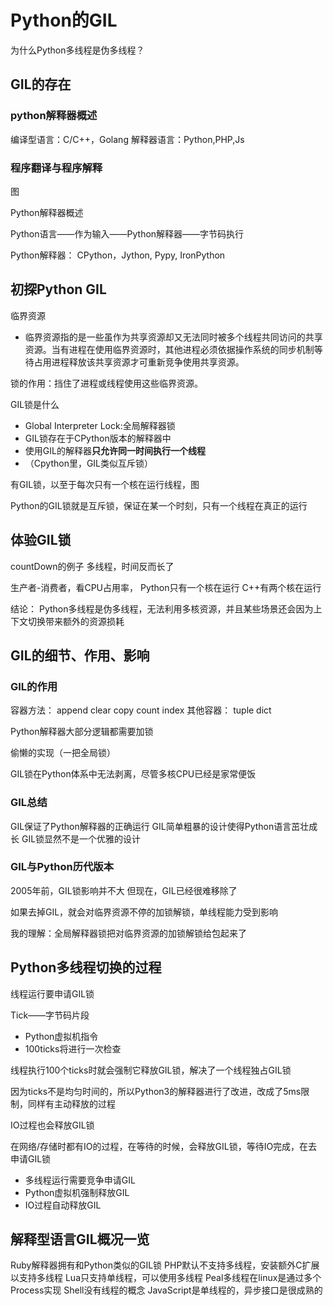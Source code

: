 # Python的GIL

为什么Python多线程是伪多线程？

## GIL的存在

### python解释器概述

编译型语言：C/C++，Golang
解释器语言：Python,PHP,Js

### 程序翻译与程序解释

图

Python解释器概述

Python语言——作为输入——Python解释器——字节码执行

Python解释器：
CPython，Jython, Pypy, IronPython

## 初探Python GIL

临界资源
- 临界资源指的是一些虽作为共享资源却又无法同时被多个线程共同访问的共享资源。当有进程在使用临界资源时，其他进程必须依据操作系统的同步机制等待占用进程释放该共享资源才可重新竞争使用共享资源。

锁的作用：挡住了进程或线程使用这些临界资源。


GIL锁是什么
- Global Interpreter Lock:全局解释器锁
- GIL锁存在于CPython版本的解释器中
- 使用GIL的解释器**只允许同一时间执行一个线程**
- （Cpython里，GIL类似互斥锁）

有GIL锁，以至于每次只有一个核在运行线程，图

Python的GIL锁就是互斥锁，保证在某一个时刻，只有一个线程在真正的运行

## 体验GIL锁

countDown的例子
多线程，时间反而长了

生产者-消费者，看CPU占用率，
Python只有一个核在运行
C++有两个核在运行

结论：
Python多线程是伪多线程，无法利用多核资源，并且某些场景还会因为上下文切换带来额外的资源损耗

## GIL的细节、作用、影响

### GIL的作用

容器方法：
append clear copy count index
其他容器：
tuple dict

Python解释器大部分逻辑都需要加锁

偷懒的实现（一把全局锁）

GIL锁在Python体系中无法剥离，尽管多核CPU已经是家常便饭

### GIL总结

GIL保证了Python解释器的正确运行
GIL简单粗暴的设计使得Python语言茁壮成长
GIL锁显然不是一个优雅的设计

### GIL与Python历代版本

2005年前，GIL锁影响并不大
但现在，GIL已经很难移除了

如果去掉GIL，就会对临界资源不停的加锁解锁，单线程能力受到影响

我的理解：全局解释器锁把对临界资源的加锁解锁给包起来了

## Python多线程切换的过程

线程运行要申请GIL锁

Tick——字节码片段
- Python虚拟机指令
- 100ticks将进行一次检查

线程执行100个ticks时就会强制它释放GIL锁，解决了一个线程独占GIL锁

因为ticks不是均匀时间的，所以Python3的解释器进行了改进，改成了5ms限制，同样有主动释放的过程

IO过程也会释放GIL锁

在网络/存储时都有IO的过程，在等待的时候，会释放GIL锁，等待IO完成，在去申请GIL锁

- 多线程运行需要竞争申请GIL
- Python虚拟机强制释放GIL
- IO过程自动释放GIL

## 解释型语言GIL概况一览

Ruby解释器拥有和Python类似的GIL锁
PHP默认不支持多线程，安装额外C扩展以支持多线程
Lua只支持单线程，可以使用多线程
Peal多线程在linux是通过多个Process实现
Shell没有线程的概念
JavaScript是单线程的，异步接口是很成熟的
